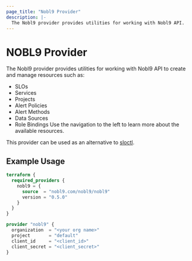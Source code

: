 ```yaml
---
page_title: "Nobl9 Provider"
description: |-
  The Nobl9 provider provides utilities for working with Nobl9 API.
---
```


# NOBL9 Provider

The Nobl9 provider provides utilities for working with Nobl9 API to create and manage resources such as:
- SLOs
- Services
- Projects
- Alert Policies
- Alert Methods
- Data Sources
- Role Bindings
Use the navigation to the left to learn more about the available resources.

This provider can be used as an alternative to [sloctl](https://docs.nobl9.com/sloctl-user-guide/).

## Example Usage

```terraform
terraform {
  required_providers {
    nobl9 = {
      source  = "nobl9.com/nobl9/nobl9"
      version = "0.5.0"
    }
  }
}

provider "nobl9" {
  organization  = "<your org name>"
  project       = "default"
  client_id     = "<client_id>"
  client_secret = "<client_secret>"
}
```

